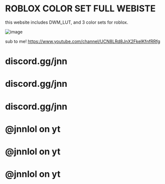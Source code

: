 # ROBLOX COLOR SET FULL WEBISTE

this website includes DWM_LUT, and 3 color sets for roblox. 

![image](https://github.com/jnnlol/colorsets/assets/101228734/aeb4980e-0e2c-4362-9f0b-9f5266e34244)


sub to me! https://www.youtube.com/channel/UCN8LRd8JnX2FkelKfnfRRfg
# discord.gg/jnn 
# discord.gg/jnn
# discord.gg/jnn
# @jnnlol on yt
# @jnnlol on yt
# @jnnlol on yt
